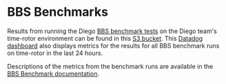 # BBS Benchmarks

Results from running the
Diego [BBS benchmark tests](https://github.com/cloudfoundry/benchmarkbbs) on
the Diego team's time-rotor environment can be found in
this
[S3 bucket](http://time-rotor-diego-benchmarks.s3.amazonaws.com/). This
[Datadog dashboard](https://p.datadoghq.com/sb/ed32fa2e4-2c57e71e72) also
displays metrics for the results for all BBS benchmark runs on time-rotor in
the last 24 hours.

Descriptions of the metrics from the benchmark runs are available in the
[BBS Benchmark documentation](https://github.com/cloudfoundry/benchmarkbbs#collected-metrics).
